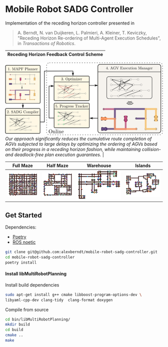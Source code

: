 # Mobile Robot SADG Controller

Implementation of the receding horizon controller
  presented in

> A. Berndt, N. van Duijkeren, L. Palmieri, A. Kleiner, T. Keviczky, "Receding Horizon Re-ordering of Multi-Agent Execution Schedules", in _Transactions of Robotics_. 

Receding Horizon Feedback Control Scheme |
:-------------------------:| 
![](.github/diagrams/feedback_diagram.svg)
_Our approach significantly reduces the cumulative route completion of AGVs subjected to large delays by optimizing the ordering of AGVs based on their progress in a receding horizon fashion, while maintaining collision- and deadlock-free plan execution guarantees._ |

Full Maze             |  Half Maze |  Warehouse |  Islands
:-------------------------:|:-------------------------:|:-------------------------:|:-------------------------:
![Full Maze](.github/diagrams/full_maze.svg)  |  ![Half Maze](.github/diagrams/half_maze.svg) | ![Half Maze](.github/diagrams/warehouse.svg) | ![Half Maze](.github/diagrams/islands.svg)



## Get Started

Dependencies:

- [Poetry](https://python-poetry.org/docs/)
- [ROS noetic](http://wiki.ros.org/noetic/Installation/Ubuntu) 

```bash
git clone git@github.com:alexberndt/mobile-robot-sadg-controller.git
cd mobile-robot-sadg-controller
poetry install
```

#### Install libMultiRobotPlanning

Install build dependencies

```bash
sudo apt-get install g++ cmake libboost-program-options-dev \ 
libyaml-cpp-dev clang-tidy  clang-format doxygen
```

Compile from source
```bash
cd bin/libMultiRobotPlanning/
mkdir build
cd build 
cmake ..
make
```